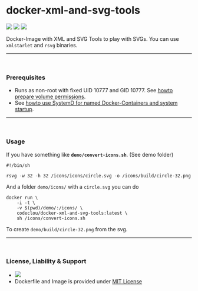 # docker-xml-and-svg-tools

[![](https://codeclou.github.io/doc/badges/generated/docker-image-size-200.svg)](https://hub.docker.com/r/codeclou/docker-xml-and-svg-tools/tags/) [![](https://codeclou.github.io/doc/badges/generated/docker-from-alpine-3.5.svg)](https://www.ubuntu.com/) [![](https://codeclou.github.io/doc/badges/generated/docker-run-as-non-root.svg)](https://docs.docker.com/engine/reference/builder/#/user)

Docker-Image with XML and SVG Tools to play with SVGs.
You can use `xmlstarlet` and `rsvg`  binaries.

-----

&nbsp;

### Prerequisites

 * Runs as non-root with fixed UID 10777 and GID 10777. See [howto prepare volume permissions](https://github.com/codeclou/doc/blob/master/docker/README.md).
 * See [howto use SystemD for named Docker-Containers and system startup](https://github.com/codeclou/doc/blob/master/docker/README.md).

-----

&nbsp;

### Usage

If you have something like **`demo/convert-icons.sh`**. (See demo folder)

```
#!/bin/sh

rsvg -w 32 -h 32 /icons/icons/circle.svg -o /icons/build/circle-32.png
```

And a folder `demo/icons/` with a `circle.svg` you can do

```
docker run \
    -i -t \
    -v $(pwd)/demo/:/icons/ \
    codeclou/docker-xml-and-svg-tools:latest \
    sh /icons/convert-icons.sh
```

To create `demo/build/circle-32.png` from the svg.

----

&nbsp;

### License, Liability & Support

 * [![](https://codeclou.github.io/doc/docker-warranty-notice.svg?v1)](https://github.com/codeclou/docker-xml-and-svg-tools/blob/master/LICENSE.md)
 * Dockerfile and Image is provided under [MIT License](https://github.com/codeclou/docker-xml-and-svg-tools/blob/master/LICENSE.md)
